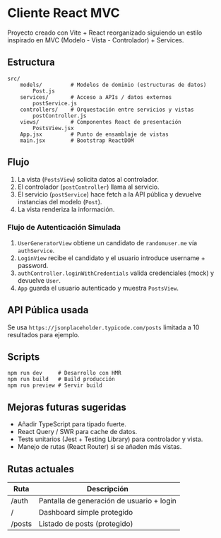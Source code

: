 # Cliente React MVC

Proyecto creado con Vite + React reorganizado siguiendo un estilo inspirado en MVC (Modelo - Vista - Controlador) + Services.

## Estructura

```
src/
	models/         # Modelos de dominio (estructuras de datos)
		Post.js
	services/       # Acceso a APIs / datos externos
		postService.js
	controllers/    # Orquestación entre servicios y vistas
		postController.js
	views/          # Componentes React de presentación
		PostsView.jsx
	App.jsx         # Punto de ensamblaje de vistas
	main.jsx        # Bootstrap ReactDOM
```

## Flujo
1. La vista (`PostsView`) solicita datos al controlador.
2. El controlador (`postController`) llama al servicio.
3. El servicio (`postService`) hace fetch a la API pública y devuelve instancias del modelo (`Post`).
4. La vista renderiza la información.

### Flujo de Autenticación Simulada
1. `UserGeneratorView` obtiene un candidato de `randomuser.me` vía `authService`.
2. `LoginView` recibe el candidato y el usuario introduce username + password.
3. `authController.loginWithCredentials` valida credenciales (mock) y devuelve `User`.
4. `App` guarda el usuario autenticado y muestra `PostsView`.

## API Pública usada
Se usa `https://jsonplaceholder.typicode.com/posts` limitada a 10 resultados para ejemplo.

## Scripts
```
npm run dev     # Desarrollo con HMR
npm run build   # Build producción
npm run preview # Servir build
```

## Mejoras futuras sugeridas
- Añadir TypeScript para tipado fuerte.
- React Query / SWR para cache de datos.
- Tests unitarios (Jest + Testing Library) para controlador y vista.
- Manejo de rutas (React Router) si se añaden más vistas.

## Rutas actuales
| Ruta | Descripción |
|------|-------------|
| /auth | Pantalla de generación de usuario + login |
| / | Dashboard simple protegido |
| /posts | Listado de posts (protegido) |

